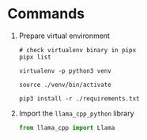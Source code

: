 # Commands

1. Prepare virtual environment

    ``` shell
    # check virtualenv binary in pipx
    pipx list

    virtualenv -p python3 venv

    source ./venv/bin/activate

    pip3 install -r ./requirements.txt
    ```

2. Import the `llama_cpp_python` library

    ``` python
    from llama_cpp import Llama
    ```

